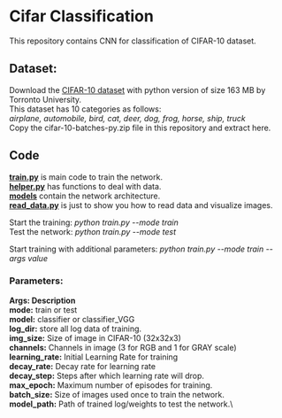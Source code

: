 # Cifar Classification

This repository contains CNN for classification of CIFAR-10 dataset.

## Dataset:
Download the [CIFAR-10 dataset](https://www.cs.toronto.edu/~kriz/cifar.html) with python version of size 163 MB by Torronto University.\
This dataset has 10 categories as follows:\
*airplane, automobile, bird, cat, deer, dog, frog, horse, ship, truck*\
Copy the cifar-10-batches-py.zip file in this repository and extract here.

## Code

**[train.py](https://github.com/vinits5/cifar_classification/blob/master/train.py)** is main code to train the network.\
**[helper.py](https://github.com/vinits5/cifar_classification/blob/master/helper.py)** has functions to deal with data.\
**[models](https://github.com/vinits5/cifar_classification/blob/master/models/)** contain the network architecture.\
**[read_data.py](https://github.com/vinits5/cifar_classification/blob/master/read_data.py)** is just to show you how to read data and visualize images.

Start the training: *python train.py --mode train*\
Test the network: *python train.py --mode test*

Start training with additional parameters: *python train.py --mode train --args value*

### Parameters:
**Args:				Description**\
**mode:**               train or test\
**model:** classifier or classifier_VGG\
**log_dir:**			store all log data of training.\
**img_size:**			Size of image in CIFAR-10 (32x32x3)\
**channels:**			Channels in image (3 for RGB and 1 for GRAY scale)\
**learning_rate:**		Initial Learning Rate for training\
**decay_rate:**			Decay rate for learning rate\
**decay_step:**			Steps after which learning rate will drop.\
**max_epoch:**			Maximum number of episodes for training.\
**batch_size:**			Size of images used once to train the network.\
**model_path:**			Path of trained log/weights to test the network.\

